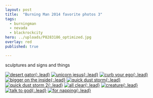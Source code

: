 ```yaml
---
layout: post
title:  "Burning Man 2014 favorite photos 3"
tags:
  - burningman
  - nevada
  - blackrockcity
hero: ../uploads/P8283186_optimized.jpg
overlay: red
published: true

---
```


sculptures and signs and things

[![desert gator](../uploads/P8283186_optimized.jpg){:.lead}](../uploads/P8283186.jpg)
[![unicorn jesus](../uploads/P8283149_optimized.jpg){:.lead}](../uploads/P8283149.jpg)
[![curb your ego](../uploads/P8283146_optimized.jpg){:.lead}](../uploads/P8283146.jpg)
[![bigger on the inside](../uploads/P8283153_optimized.jpg){:.lead}](../uploads/P8283153.jpg)
[![quick dust storm](../uploads/P8283155_optimized.jpg){:.lead}](../uploads/P8283155.jpg)
[![quick dust storm 2](../uploads/P8283156_optimized.jpg){:.lead}](../uploads/P8283156.jpg)
[![all clear](../uploads/P8283157_optimized.jpg){:.lead}](../uploads/P8283157.jpg)
[![creature](../uploads/P8283171_optimized.jpg){:.lead}](../uploads/P8283171.jpg)
[![talk to god](../uploads/P8283173_optimized.jpg){:.lead}](../uploads/P8283173.jpg)
[![for napping](../uploads/P8283176_optimized.jpg){:.lead}](../uploads/P8283176.jpg)
